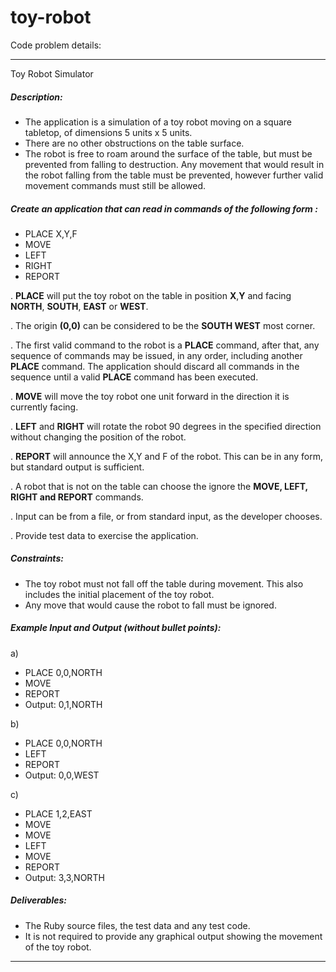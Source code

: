 # toy-robot

Code problem details:

-----------
Toy Robot Simulator

##### Description:
* The application is a simulation of a toy robot moving on a square tabletop, of dimensions 5 units x 5 units.
* There are no other obstructions on the table surface.
* The robot is free to roam around the surface of the table, but must be prevented from falling to destruction. Any movement that would result in the robot falling from the table must be prevented, however further valid movement commands must still 
be allowed.


##### Create an application that can read in commands of the following form :
* PLACE X,Y,F
* MOVE
* LEFT
* RIGHT
* REPORT

. **PLACE** will put the toy robot on the table in position **X**,**Y** and facing **NORTH**, **SOUTH**, **EAST** or **WEST**. 

. The origin **(0,0)** can be considered to be the **SOUTH WEST** most corner.

. The first valid command to the robot is a **PLACE** command, after that, any sequence of commands may be issued, in any order, including another **PLACE** command. The application should discard all commands in the sequence until a valid **PLACE** command has been executed.

. **MOVE** will move the toy robot one unit forward in the direction it is currently facing.

. **LEFT** and **RIGHT** will rotate the robot 90 degrees in the specified direction without changing the position of the robot.

. **REPORT** will announce the X,Y and F of the robot. This can be in any form, but standard output is sufficient.

. A robot that is not on the table can choose the ignore the **MOVE, LEFT, RIGHT and REPORT** commands.

. Input can be from a file, or from standard input, as the developer chooses.

. Provide test data to exercise the application.


##### Constraints:
* The toy robot must not fall off the table during movement. This also includes the initial placement of the toy robot. 
* Any move that would cause the robot to fall must be ignored.

##### Example Input and Output (without bullet points):
a)
* PLACE 0,0,NORTH
* MOVE
* REPORT
* Output: 0,1,NORTH

b)
* PLACE 0,0,NORTH
* LEFT
* REPORT
* Output: 0,0,WEST

c)
* PLACE 1,2,EAST
* MOVE
* MOVE
* LEFT
* MOVE
* REPORT
* Output: 3,3,NORTH


##### Deliverables:
* The Ruby source files, the test data and any test code.
* It is not required to provide any graphical output showing the movement of the toy robot. 
-------
